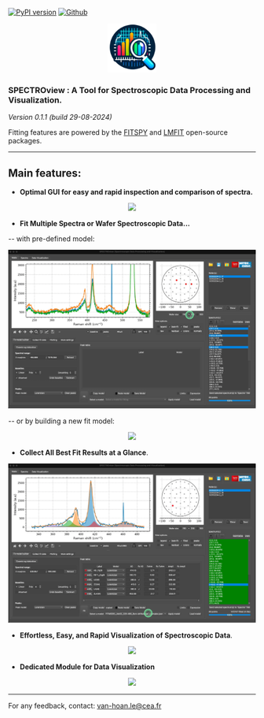 [![PyPI version](https://badge.fury.io/py/spectroview.svg)](https://badge.fury.io/py/spectroview)
[![Github](https://img.shields.io/badge/GitHub-GPL--3.0-informational)](https://github.com/CEA-MetroCarac/spectroview)

<p align="center">
    <img width=100 src="https://raw.githubusercontent.com/CEA-MetroCarac/spectroview/main/app/resources/icon3.png">
</p>

### SPECTROview : A Tool for Spectroscopic Data Processing and Visualization.

*Version 0.1.1 (build 29-08-2024)*

Fitting features are powered by the [FITSPY](https://github.com/CEA-MetroCarac/fitspy) and [LMFIT](https://lmfit.github.io/lmfit-py/) open-source packages.
___

## Main features:

- **Optimal GUI for easy and rapid inspection and comparison of spectra.**

<p align="center">
    <img src="https://raw.githubusercontent.com/CEA-MetroCarac/spectroview/main/app/resources/GIF/1.%20Loading%20files%20and%20navigation.gif">
</p>

- **Fit Multiple Spectra or Wafer Spectroscopic Data...**

-- with pre-defined model:

<p align="center">
    <img src="https://raw.githubusercontent.com/CEA-MetroCarac/spectroview/main/app/resources/GIF/3.%20fit_with_predefined_model.gif">
</p>

-- or by building a new fit model:

<p align="center">
    <img src="https://raw.githubusercontent.com/CEA-MetroCarac/spectroview/main/app/resources/GIF/2.%20build_fit_model.gif">
</p>

- **Collect All Best Fit Results at a Glance**.

<p align="center">
    <img src="https://raw.githubusercontent.com/CEA-MetroCarac/spectroview/main/app/resources/GIF/5.collecting-fit-results.gif">
</p>

- **Effortless, Easy, and Rapid Visualization of Spectroscopic Data**.

<p align="center">
    <img src="https://raw.githubusercontent.com/CEA-MetroCarac/spectroview/main/app/resources/GIF/6.%20plotting.gif">
</p>

- **Dedicated Module for Data Visualization**

<p align="center">
    <img src="https://raw.githubusercontent.com/CEA-MetroCarac/spectroview/main/app/resources/GIF/7.%20Visualisation%20TAB.gif">
</p>

---

For any feedback, contact: [van-hoan.le@cea.fr](mailto:van-hoan.le@cea.fr)
